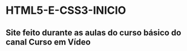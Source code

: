 # HTML5-E-CSS3-INICIO
## Site feito durante as aulas do curso básico do canal **Curso em Vídeo**



